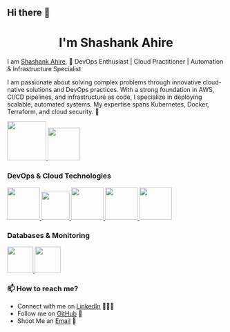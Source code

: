 ## Hi there 👋

<!--
**ShashankAhire/shashankahire** is a ✨ _special_ ✨ repository because its `README.md` (this file) appears on your GitHub profile.

Here are some ideas to get you started:

- 🔭 I’m currently working on ...
- 🌱 I’m currently learning ...
- 👯 I’m looking to collaborate on ...
- 🤔 I’m looking for help with ...
- 💬 Ask me about ...
- 📫 How to reach me: ...
- 😄 Pronouns: ...
- ⚡ Fun fact: ...
-->
<h1 align="center"> I'm Shashank Ahire</h1>


I am [Shashank Ahire](https://www.linkedin.com/in/shashank-ahire-a5841b20b/), 🌟 DevOps Enthusiast | Cloud Practitioner | Automation & Infrastructure Specialist

I am passionate about solving complex problems through innovative cloud-native solutions and DevOps practices. With a strong foundation in AWS, CI/CD pipelines, and infrastructure as code, I specialize in deploying scalable, automated systems. My expertise spans Kubernetes, Docker, Terraform, and cloud security. 🚀

<p float="left">
  <a href="https://www.python.org/" target="_blank" >
    <img src="https://cdn.jsdelivr.net/gh/devicons/devicon/icons/python/python-original.svg" height="90" />
  </a>
  <a href="https://aws.amazon.com/" target="_blank" >
    <img src="https://raw.githubusercontent.com/itsksaurabh/itsksaurabh/master/assets/aws.gif" height="75" />
  </a>
</p>

### DevOps & Cloud Technologies

<p float="left">
  <a href="https://terraform.io/" target="_blank" >
    <img src="https://cdn.jsdelivr.net/gh/devicons/devicon/icons/terraform/terraform-original.svg" height="75" />
  </a>
  <a href="https://cloud.google.com/cloud-build" target="_blank" >
    <img src="https://raw.githubusercontent.com/itsksaurabh/itsksaurabh/master/assets/cicd.gif" height="65" />
  </a>
  <a href="https://www.docker.com/" target="_blank" >
    <img src="https://cdn.jsdelivr.net/gh/devicons/devicon/icons/docker/docker-original.svg" height="75" />
  </a>
  <a href="https://www.jenkins.io/" target="_blank" >
    <img src="https://cdn.jsdelivr.net/gh/devicons/devicon/icons/jenkins/jenkins-original.svg" height="75" />
  </a>
  <a href="https://kubernetes.io/" target="_blank" >
    <img src="https://cdn.jsdelivr.net/gh/devicons/devicon/icons/kubernetes/kubernetes-plain.svg" height="75" />
  </a>
</p>

### Databases & Monitoring

<p float="left">
  <a href="https://www.mysql.com/" target="_blank" >
    <img src="https://cdn.jsdelivr.net/gh/devicons/devicon/icons/mysql/mysql-original.svg" height="60" />
  </a>
  <a href="https://www.mongodb.com/" target="_blank" >
    <img src="https://www.logolynx.com/images/logolynx/cf/cf72126a3551b816d617a06ffb01388b.png" height="60" />
  </a>
</p>

### 📫 How to reach me?

<!-- - Visit my [Portfolio Website](#) 🌐 -->
- Connect with me on [LinkedIn](https://www.linkedin.com/in/shashank-ahire-a5841b20b/) 👨🏻‍💻
- Follow me on [GitHub](https://github.com/ShashankAhire) 🚀
- Shoot Me an [Email](mailto:shashankahire1402@gmail.com) 💌
